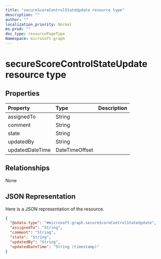 ```yaml
---
title: "secureScoreControlStateUpdate resource type"
description: ""
author: ""
localization_priority: Normal
ms.prod: ""
doc_type: resourcePageType
Namespace: microsoft.graph
---
```



# secureScoreControlStateUpdate resource type



## Properties
|Property|Type|Description|
|:---|:---|:---|
|assignedTo|String||
|comment|String||
|state|String||
|updatedBy|String||
|updatedDateTime|DateTimeOffset||

## Relationships
None

## JSON Representation
Here is a JSON representation of the resource.
<!-- {
  "blockType": "resource",
  "@odata.type": "microsoft.graph.secureScoreControlStateUpdate"
}
-->
``` json
{
  "@odata.type": "#microsoft.graph.secureScoreControlStateUpdate",
  "assignedTo": "String",
  "comment": "String",
  "state": "String",
  "updatedBy": "String",
  "updatedDateTime": "String (timestamp)"
}
```

